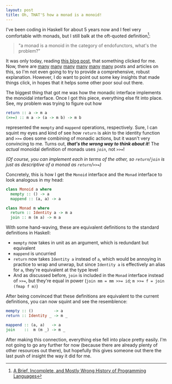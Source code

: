 ```yaml
---
layout: post
title: Oh, THAT'S how a monad is a monoid!
---
```


I've been coding in Haskell for about 5 years now and I feel very comfortable with monads, but I still balk at the oft-quoted definition[^1]:

> "a monad is a monoid in the category of endofunctors, what's the problem?"

It was only today, reading [this blog post](https://blog.merovius.de/2018/01/08/monads-are-just-monoids.html), that something clicked for me. Now, there are
[many](https://bartoszmilewski.com/2017/09/06/monads-monoids-and-categories/)
[many](https://stackoverflow.com/questions/3870088/a-monad-is-just-a-monoid-in-the-category-of-endofunctors-whats-the-problem)
[many](https://www.reddit.com/r/math/comments/ap25mr/a_monad_is_a_monoid_in_the_category_of/)
[many](https://michelestieven.medium.com/a-monad-is-just-a-monoid-a02bd2524f66)
[many](https://blog.rockthejvm.com/monads-are-monoids-in-the-category-of-endofunctors/)
[many](https://blog.softwaremill.com/monoid-in-the-category-of-endofunctors-b85bab43587b)
posts and articles on this, so I'm not even going to try to provide a comprehensive, robust explanation. However, I do want to point out some key insights that made things click, in hopes that it helps some other poor soul out there.

The biggest thing that got me was how the monadic interface implements the monoidal interface. Once I got this piece, everything else fit into place. See, my problem was trying to figure out how

```hs
return :: a -> m a
(>>=) :: m a -> (a -> m b) -> m b
```

represented the `mempty` and `mappend` operations, respectively. Sure, I can squint my eyes and kind of see how `return` is akin to the identity function and `>>=` does some combining of monadic actions, but it wasn't very convincing to me. Turns out, _**that's the wrong way to think about it**_! The _actual_ monoidal definition of monads uses _`join`_, not `>>=`!

_(Of course, you can implement each in terms of the other, so `return`/`join` is just as descriptive of a monad as `return`/`>>=`)_

Concretely, this is how I get the `Monoid` interface and the `Monad` interface to look analogous in my head:

```hs
class Monoid a where
  mempty :: () -> a
  mappend :: (a, a) -> a

class Monad m where
  return :: Identity a -> m a
  join :: m (m a) -> m a
```

With some hand-waving, these are equivalent definitions to the standard definitions in Haskell:
* `mempty` now takes in unit as an argument, which is redundant but equivalent
* `mappend` is uncurried
* `return` now takes `Identity a` instead of `a`, which would be annoying in practice to wrap and unwrap, but since `Identity a` is effectively an alias for `a`, they're equivalent at the type level
* And as discussed before, `join` is included in the `Monad` interface instead of `>>=`, but they're equal in power (`join mm = mm >>= id`; `m >>= f = join (fmap f m)`)

After being convinced that these definitions are equivalent to the current definitions, you can now squint and see the resemblence:

```hs
mempty :: ()         -> a
return :: Identity _ -> m _

mappend :: (a, a)   -> a
join    ::  m (m _) -> m _
```

After making this connection, everything else fell into place pretty easily. I'm not going to go any further for now (because there are already plenty of other resources out there), but hopefully this gives someone out there the last push of insight the way it did for me.

[^1]: [A Brief, Incomplete, and Mostly Wrong History of Programming Languages](http://james-iry.blogspot.com/2009/05/brief-incomplete-and-mostly-wrong.html)
